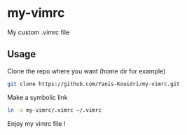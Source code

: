 # my-vimrc
My custom .vimrc file

## Usage
Clone the repo where you want (home dir for example)

```sh
git clone https://github.com/Yanis-Kouidri/my-vimrc.git
```

Make a symbolic link

```sh
ln -s my-vimrc/.vimrc ~/.vimrc
```

Enjoy my vimrc file !
